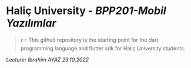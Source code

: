 # **Haliç University - *BPP201-Mobil Yazılımlar***
> 👉 This github repository is the starting point for the dart programming language and flutter sdk for Haliç University students.

*Lecturer İbrahim AYAZ 23.10.2022*


